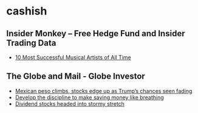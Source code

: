 # cashish

## Insider Monkey – Free Hedge Fund and Insider Trading Data
- [10 Most Successful Musical Artists of All Time](http://feedproxy.google.com/~r/InsiderMonkey/~3/RSUsztQxqBQ/)

## The Globe and Mail - Globe Investor
- [Mexican peso climbs, stocks edge up as Trump’s chances seen fading](http://www.theglobeandmail.com/globe-investor/markets/mexican-peso-jumps-as-markets-lengthen-odds-on-donald-trump/article32312353/?cmpid=rss1)
- [Develop the discipline to make saving money like breathing](http://www.theglobeandmail.com/globe-investor/personal-finance/develop-the-discipline-to-make-saving-money-like-breathing/article32311477/?cmpid=rss1)
- [Dividend stocks headed into stormy stretch](http://www.theglobeandmail.com/globe-investor/inside-the-market/dividend-stocks-headed-into-stormy-stretch/article32311492/?cmpid=rss1)


